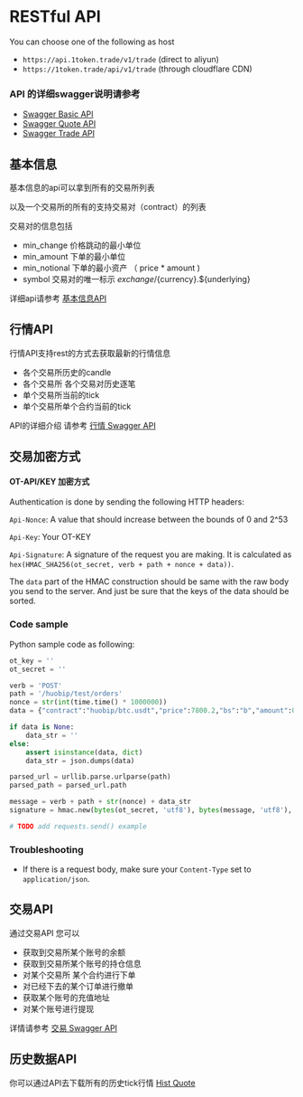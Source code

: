 # RESTful API

You can choose one of the following as host
  
  * `https://api.1token.trade/v1/trade`  (direct to aliyun)  
  * `https://1token.trade/api/v1/trade`  (through cloudflare CDN)

### API 的详细swagger说明请参考
* [Swagger Basic API](https://1token.trade/r/swagger?url=/r/swagger/quote.yml)
* [Swagger Quote API](https://1token.trade/r/swagger?url=/r/swagger/quote.yml)
* [Swagger Trade API](https://1token.trade/r/swagger?url=/r/swagger/trade.yml)

## 基本信息

基本信息的api可以拿到所有的交易所列表

以及一个交易所的所有的支持交易对（contract）的列表

交易对的信息包括
* min_change 价格跳动的最小单位
* min_amount 下单的最小单位
* min_notional 下单的最小资产 （ price * amount )
* symbol 交易对的唯一标示  ${exchange}/${currency}.${underlying}

详细api请参考 [基本信息API](https://1token.trade/r/swagger?url=/r/swagger/basic.yml)


## 行情API

行情API支持rest的方式去获取最新的行情信息

* 各个交易所历史的candle
* 各个交易所 各个交易对历史逐笔
* 单个交易所当前的tick
* 单个交易所单个合约当前的tick

API的详细介绍 请参考 [行情 Swagger API](https://1token.trade/r/swagger?url=/r/swagger/quote.yml)



## 交易加密方式

#### OT-API/KEY 加密方式

Authentication is done by sending the following HTTP headers:

`Api-Nonce`: A value that should increase between the bounds of 0 and 2^53

`Api-Key`: Your OT-KEY

`Api-Signature`: A signature of the request you are making. It is calculated as `hex(HMAC_SHA256(ot_secret, verb + path + nonce + data))`.

The `data` part of the HMAC construction should be same with the raw body you send to the server. And just be sure that the keys of the data should be sorted.

### Code sample

Python sample code as following:

```python
ot_key = ''
ot_secret = ''

verb = 'POST'
path = '/huobip/test/orders'
nonce = str(int(time.time() * 1000000))
data = {"contract":"huobip/btc.usdt","price":7800.2,"bs":"b","amount":0.6}

if data is None:
    data_str = ''
else:
    assert isinstance(data, dict)
    data_str = json.dumps(data)

parsed_url = urllib.parse.urlparse(path)
parsed_path = parsed_url.path

message = verb + path + str(nonce) + data_str
signature = hmac.new(bytes(ot_secret, 'utf8'), bytes(message, 'utf8'), digestmod=hashlib.sha256).hexdigest()

# TODO add requests.send() example

```

### Troubleshooting

* If there is a request body, make sure your `Content-Type` set to `application/json`.


## 交易API


通过交易API 您可以

* 获取到交易所某个账号的余额
* 获取到交易所某个账号的持仓信息
* 对某个交易所 某个合约进行下单
* 对已经下去的某个订单进行撤单
* 获取某个账号的充值地址
* 对某个账号进行提现


详情请参考 [交易 Swagger API](https://1token.trade/r/swagger?url=/r/swagger/trade.yml)


## 历史数据API

你可以通过API去下载所有的历史tick行情
[Hist Quote](more/historical-data)
